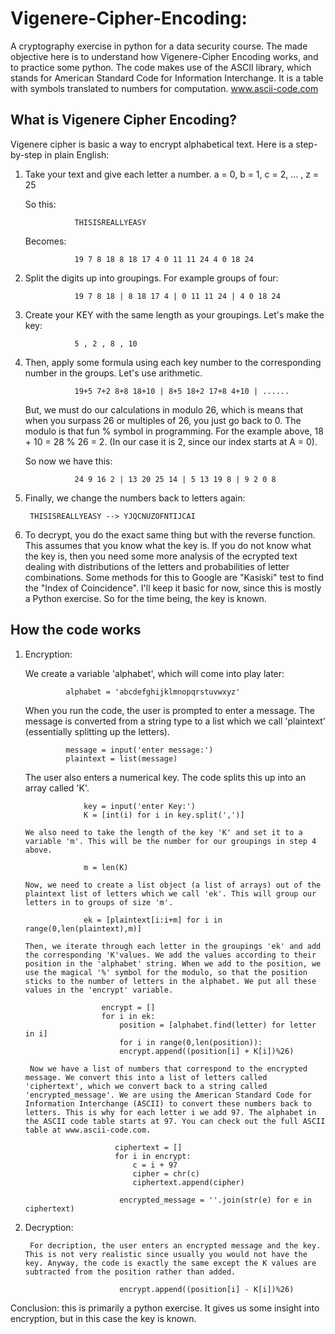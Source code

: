 # Vigenere-Cipher-Encoding:
A cryptography exercise in python for a data security course. The made objective here is to understand how Vigenere-Cipher Encoding works, and to practice some python. The code makes use of the ASCII library, which stands for American Standard Code for Information Interchange. It is a table with symbols translated to numbers for computation. www.ascii-code.com

##  What is Vigenere Cipher Encoding?
Vigenere cipher is basic a way to encrypt alphabetical text. Here is a step-by-step in plain English: 
1. Take your text and give each letter a number.
                  a = 0, b = 1, c = 2, ... , z = 25
                  
      So this: 
      
                  THISISREALLYEASY
                  
      Becomes:
      
                  19 7 8 18 8 18 17 4 0 11 11 24 4 0 18 24 
                  
2. Split the digits up into groupings. For example groups of four:
                  
                  19 7 8 18 | 8 18 17 4 | 0 11 11 24 | 4 0 18 24

3. Create your KEY with the same length as your groupings. Let's make the key:

                  5 , 2 , 8 , 10

4. Then, apply some formula using each key number to the corresponding number in the groups. Let's use arithmetic.

                  19+5 7+2 8+8 18+10 | 8+5 18+2 17+8 4+10 | ......
                  
      But, we must do our calculations in modulo 26, which is means that when you surpass 26 or multiples of 26, you just go back to 0. The modulo is that fun % symbol in programming.
      For the example above, 18 + 10 = 28 % 26 = 2. (In our case it is 2, since our index starts at A = 0). 

      So now we have this:
      
                  24 9 16 2 | 13 20 25 14 | 5 13 19 8 | 9 2 0 8
                  
5. Finally, we change the numbers back to letters again:
        
        THISISREALLYEASY --> YJQCNUZOFNTIJCAI
        
6. To decrypt, you do the exact same thing but with the reverse function. This assumes that you know what the key is. If you do not know what the key is, then you need some more analysis of the ecrypted text dealing with distributions of the letters and probabilities of letter combinations. Some methods for this to Google are "Kasiski" test to find the "Index of Coincidence". I'll keep it basic for now, since this is mostly a Python exercise. So for the time being, the key is known.

## How the code works

1. Encryption:

      We create a variable 'alphabet', which will come into play later:
                
                alphabet = 'abcdefghijklmnopqrstuvwxyz'

      When you run the code, the user is prompted to enter a message. The message is converted from a string type to a list which we call 'plaintext' (essentially splitting up the letters).
      
                message = input('enter message:')
                plaintext = list(message)
                
      The user also enters a numerical key. The code splits this up into an array called 'K'.
      
                    key = input('enter Key:')
                    K = [int(i) for i in key.split(',')]
      
       We also need to take the length of the key 'K' and set it to a variable 'm'. This will be the number for our groupings in step 4 above.
      
                    m = len(K)
                    
       Now, we need to create a list object (a list of arrays) out of the plaintext list of letters which we call 'ek'. This will group our letters in to groups of size 'm'.
       
                    ek = [plaintext[i:i+m] for i in range(0,len(plaintext),m)]
                    
       Then, we iterate through each letter in the groupings 'ek' and add the corresponding 'K'values. We add the values according to their position in the 'alphabet' string. When we add to the position, we use the magical '%' symbol for the modulo, so that the position sticks to the number of letters in the alphabet. We put all these values in the 'encrypt' variable.
       
                        encrypt = []
                        for i in ek:
                            position = [alphabet.find(letter) for letter in i]
                            for i in range(0,len(position)):
                            encrypt.append((position[i] + K[i])%26)
        
        Now we have a list of numbers that correspond to the encrypted message. We convert this into a list of letters called 'ciphertext', which we convert back to a string called 'encrypted_message'. We are using the American Standard Code for Information Interchange (ASCII) to convert these numbers back to letters. This is why for each letter i we add 97. The alphabet in the ASCII code table starts at 97. You can check out the full ASCII table at www.ascii-code.com. 
        
                           ciphertext = []
                           for i in encrypt:
                               c = i + 97
                               cipher = chr(c)
                               ciphertext.append(cipher)
        
                            encrypted_message = ''.join(str(e) for e in ciphertext)
                            
2. Decryption:

        For decription, the user enters an encrypted message and the key. This is not very realistic since usually you would not have the key. Anyway, the code is exactly the same except the K values are subtracted from the position rather than added.
        
                            encrypt.append((position[i] - K[i])%26) 
                            
                            
Conclusion: this is primarily a python exercise. It gives us some insight into encryption, but in this case the key is known.
       
                     
                
